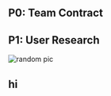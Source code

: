## P0: Team Contract



## P1: User Research
![random pic](https://github.com/SaraK207/CPSC481-Portfolio/images/download.jpeg)







## hi
